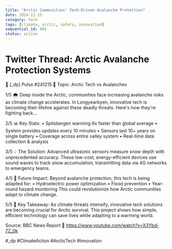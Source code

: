 ```yaml
---
title: "Arctic Communities' Tech-Driven Avalanche Protection"
date: 2024-12-15
category: tech
tags: [climate, arctic, safety, innovation]
sequential_id: 001
status: active
---
```


# Twitter Thread: Arctic Avalanche Protection Systems

🧵 [_dp] Pulse #241215
📍 Topic: Arctic Tech vs Avalanches

1/5 🌨️ Deep inside the Arctic, communities face increasing avalanche risks as climate change accelerates. In Longyearbyen, innovative tech is becoming their lifeline against these deadly threats. Here's how they're fighting back...

2/5 📊 Key Stats:
• Spitsbergen warming 6x faster than global average
• System provides updates every 10 minutes
• Sensors last 10+ years on single battery
• Coverage across entire valley system
• Real-time data collection & analysis

3/5 💡 The Solution:
Advanced ultrasonic sensors measure snow depth with unprecedented accuracy. These low-cost, energy-efficient devices use sound waves to track snow accumulation, transmitting data via 4G networks to emergency teams.

4/5 🔮 Future Impact:
Beyond avalanche protection, this tech is being adapted for:
• Hydroelectric power optimization
• Flood prevention
• Year-round hazard monitoring
This could revolutionize how Arctic communities adapt to climate change.

5/5 🎯 Key Takeaway:
As climate threats intensify, innovative tech solutions are becoming crucial for Arctic survival. This project shows how simple, efficient technology can save lives while adapting to a warming world.

Source: BBC News Report
🔗 https://www.youtube.com/watch?v=X3Ybd-7Z_0k

#_dp #ClimateAction #ArcticTech #Innovation